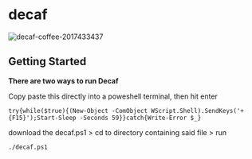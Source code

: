 # decaf
![decaf-coffee-2017433437](https://github.com/user-attachments/assets/bedc2347-743b-4949-ad32-204dc141fb07)

## Getting Started

**There are two ways to run Decaf**

Copy paste this directly into a poweshell terminal, then hit enter
```
try{while($true){(New-Object -ComObject WScript.Shell).SendKeys('+{F15}');Start-Sleep -Seconds 59}}catch{Write-Error $_}
```

download the decaf.ps1 > cd to directory containing said file > run


```
./decaf.ps1
```
